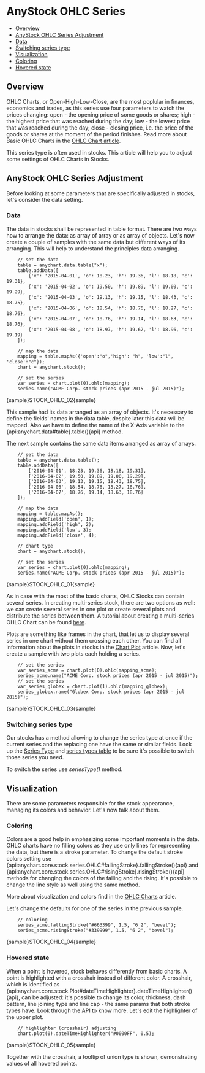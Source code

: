 # AnyStock OHLC Series

* [Overview](#overview)
* [AnyStock OHLC Series Adjustment](#anystock_ohlc_series_adjustment)
 * [Data](#data)
 * [Switching series type](#switching_series_type)
* [Visualization](#visualization)
 * [Coloring](#coloring)
 * [Hovered state](#hovered_state)


## Overview

OHLC Charts, or Open-High-Low-Close, are the most poplular in finances, economics and trades, as this series use four parameters to watch the prices changing: open - the opening price of some goods or shares; high - the highest price that was reached during the day; low - the lowest price that was reached during the day; close - closing price, i.e. the price of the goods or shares at the moment of the period finishes. Read more about Basic OHLC Charts in the [OHLC Chart article](../../Basic_Charts_Types/OHLC_Chart).

This series type is often used in stocks. This article will help you to adjust some settings of OHLC Charts in Stocks.


## AnyStock OHLC Series Adjustment

Before looking at some parameters that are specifically adjusted in stocks, let's consider the data setting.


### Data

The data in stocks shall be represented in table format. There are two ways how to arrange the data: as array of array or as array of objects. Let's now create a couple of samples with the same data but different ways of its arranging. This will help to understand the principles data arranging.

```
	// set the data
	table = anychart.data.table("x");
	table.addData([        
		{'x': '2015-04-01', 'o': 18.23, 'h': 19.36, 'l': 18.18, 'c': 19.31},
		{'x': '2015-04-02', 'o': 19.50, 'h': 19.89, 'l': 19.00, 'c': 19.29},
		{'x': '2015-04-03', 'o': 19.13, 'h': 19.15, 'l': 18.43, 'c': 18.75},
		{'x': '2015-04-06', 'o': 18.54, 'h': 18.76, 'l': 18.27, 'c': 18.76},
		{'x': '2015-04-07', 'o': 18.76, 'h': 19.14, 'l': 18.63, 'c': 18.76},
		{'x': '2015-04-08', 'o': 18.97, 'h': 19.62, 'l': 18.96, 'c': 19.19}
	]);
  
	// map the data
	mapping = table.mapAs({'open':"o",'high': "h", 'low':"l", 'close':"c"});
	chart = anychart.stock();

	// set the series
	var series = chart.plot(0).ohlc(mapping);
	series.name("ACME Corp. stock prices (apr 2015 - jul 2015)");
```

{sample}STOCK\_OHLC\_02{sample}

This sample had its data arranged as an array of objects. It's necessary to define the fields' names in the data table, despite later this data will be mapped. Also we have to define the name of the X-Axis variable to the {api:anychart.data#table}.table(){api} method.

The next sample contains the same data items arranged as array of arrays. 

```
	// set the data
	table = anychart.data.table();
	table.addData([        
		['2016-04-01', 18.23, 19.36, 18.18, 19.31],
		['2016-04-02', 19.50, 19.89, 19.00, 19.29],
		['2016-04-03', 19.13, 19.15, 18.43, 18.75],
		['2016-04-06', 18.54, 18.76, 18.27, 18.76],
		['2016-04-07', 18.76, 19.14, 18.63, 18.76]
	]);
  
	// map the data
	mapping = table.mapAs();
	mapping.addField('open', 1);
	mapping.addField('high', 2);
	mapping.addField('low', 3);
	mapping.addField('close', 4);

	// chart type
	chart = anychart.stock();

	// set the series
	var series = chart.plot(0).ohlc(mapping);
	series.name("ACME Corp. stock prices (apr 2015 - jul 2015)");
```

{sample}STOCK\_OHLC\_01{sample}

As in case with the most of the basic charts, OHLC Stocks can contain several series. In creating multi-series stock, there are two options as well: we can create several series in one plot or create several plots and distribute the series between them. A tutorial about creating a multi-series OHLC Chart can be found [here](../../Basic_Charts_Types/OHLC_Chart#multi_series).

Plots are something like frames in the chart, that let us to display several series in one chart without them crossing each other. You can find all information about the plots in stocks in the [Chart Plot](../Chart_Plots) article. Now, let's create a sample with two plots each holding a series.

```
	// set the series
	var series_acme = chart.plot(0).ohlc(mapping_acme);
	series_acme.name("ACME Corp. stock prices (apr 2015 - jul 2015)");
	// set the series
	var series_globex = chart.plot(1).ohlc(mapping_globex);
	series_globex.name("Globex Corp. stock prices (apr 2015 - jul 2015)");
```

{sample}STOCK\_OHLC\_03{sample}


### Switching series type

Our stocks has a method allowing to change the series type at once if the current series and the replacing one have the same or similar fields. Look up the [Series Type](Series_Type) and [series types table](Supported_Series#list_of_supported_series) to be sure it's possible to switch those series you need.

To switch the series use *seriesType()* method.


## Visualization

There are some parameters responsible for the stock appearance, managing its colors and behavior. Let's now talk about them.


### Coloring

Colors are a good help in emphasizing some important moments in the data. OHLC charts have no filling colors as they use only lines for representing the data, but there is a stroke parameter. To change the default stroke colors setting use {api:anychart.core.stock.series.OHLC#fallingStroke}.fallingStroke(){api} and {api:anychart.core.stock.series.OHLC#risingStroke}.risingStroke(){api} methods for changing the colors of the falling and the rising. It's possible to change the line style as well using the same method.

More about visualization and colors find in the [OHLC Charts](../../Basic_Charts_Types/OHLC_Chart#visualization) article.

Let's change the defaults for one of the series in the previous sample.

```
	// coloring
    series_acme.fallingStroke("#663399", 1.5, "6 2", "bevel");
    series_acme.risingStroke("#339999", 1.5, "6 2", "bevel");
```

{sample}STOCK\_OHLC\_04{sample}

### Hovered state

When a point is hovered, stock behaves differently from basic charts. A point is highlighted with a crosshair instead of different color. A crosshair, which is identified as {api:anychart.core.stock.Plot#dateTimeHighlighter}.dateTimeHighlighter(){api}, can be adjusted: it's possible to change its color, thickness, dash pattern, line joining type and line cap - the same params that both stroke types have. Look through the API to know more. Let's edit the highlighter of the upper plot.

```
	// highlighter (crosshair) adjusting
    chart.plot(0).dateTimeHighlighter("#0000FF", 0.5);
```

{sample}STOCK\_OHLC\_05{sample}

Together with the crosshair, a tooltip of union type is shown, demonstrating values of all hovered points. 
